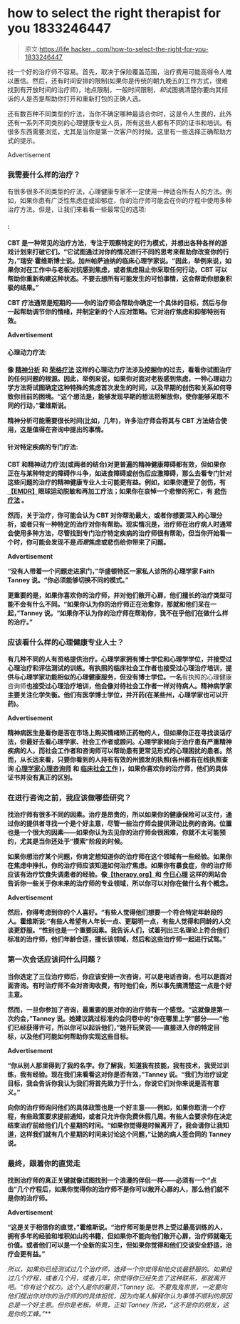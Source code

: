 # how to select the right therapist for you 1833246447

> 原文:[https://life hacker . com/how-to-select-the-right-for-you-1833246447](https://lifehacker.com/how-to-select-the-right-therapist-for-you-1833246447)

找一个好的治疗师不容易。首先，取决于保险覆盖范围，治疗费用可能高得令人难以置信。然后，还有时间安排的限制(如果你是传统的朝九晚五的工作方式，很难找到有开放时间的治疗师)，地点限制，一般时间限制，*和*试图搞清楚你要向其倾诉的人是否是帮助你打开和重新打包的正确人选。

还有数百种不同类型的疗法，当你不确定哪种最适合你时，这是令人生畏的，此外还有一系列不同类别的心理健康专业人员，所有这些人都有不同的证书和培训。有很多东西需要浏览，尤其是当你是第一次客户的时候。这里有一些选择正确帮助方式的提示。

<label class="bxm4mm-13 juykRM">Advertisement</label>

### 我需要什么样的治疗？

有很多很多不同类型的疗法，心理健康专家不一定使用一种适合所有人的方法。例如，如果你患有广泛性焦虑症或抑郁症，你的治疗师可能会在你的疗程中使用多种治疗方法。但是，让我们来看看一些最常见的选项:

#### [](https://www.apa.org/ptsd-guideline/patients-and-families/cognitive-behavioral)****:****

**CBT 是一种常见的治疗方法，专注于观察特定的行为模式，并想出各种各样的游戏计划来打破它们。“它试图通过对你的情况进行不同的思考来帮助你改变你的行为，”瑞安·霍维斯博士说。加州帕萨迪纳的临床心理学家说。“因此，举例来说，如果你对在工作中与老板对抗感到焦虑，或者焦虑阻止你采取任何行动，CBT 可以帮助你重新构建这种状态。不要去想所有可能发生的可怕事情，这会帮助你想象积极的结果。”**

**CBT 疗法通常是短期的——你的治疗师会帮助你确定一个具体的目标，然后与你一起帮助调节你的情绪，并制定新的个人应对策略。它对治疗焦虑和抑郁特别有效。**

**<label class="bxm4mm-13 juykRM">Advertisement</label>**

#### ****心理动力疗法**:**

**像 [精神分析](https://www.apa.org/ed/graduate/specialize/psychoanalytic) 和 [荣格疗法](https://www.psychologytoday.com/us/therapy-types/jungian-therapy) 这样的心理动力疗法涉及挖掘你的过去，看看你试图治疗的任何问题的根源。因此，举例来说，如果你对面对老板感到焦虑，一种心理动力学方法将试图确定这种特殊的焦虑首次发生的时间，以及早期的创伤和关系如何导致你目前的困境。“这个想法是，能够发现早期的想法将解放你，使你能够采取不同的行动，”霍维斯说。**

**精神分析可能需要很长时间(比如，几年)，许多治疗师会将其与 CBT 方法结合使用，这是值得在咨询中提出的事情。**

#### ****针对特定疾病的专门疗法**:**

**CBT 和精神动力疗法(或两者的结合)对更普遍的精神健康障碍都有效，但如果你正在与某种特定的障碍作斗争，如进食障碍或创伤后应激障碍，那么去看专门针对这些问题的治疗的精神健康专业人士可能更有益。例如，如果你遭受了创伤，有[【EMDR】](https://www.apa.org/ptsd-guideline/treatments/eye-movement-reprocessing)眼球运动脱敏和再加工疗法；如果你在哀悼一个悲惨的死亡，有 [悲伤疗法](https://www.goodtherapy.org/learn-about-therapy/issues/grief) 。**

**然而，关于治疗，你可能会认为 CBT 对你帮助最大，或者你想要深入的心理分析，或者只有一种特定的治疗对你有帮助。现实情况是，治疗师在治疗病人时通常会使用多种方法，尽管找到专门治疗特定疾病的治疗师很有帮助，但当你开始看一个时，你可能会发现不是*而是*焦虑或悲伤给你带来了问题。**

**<label class="bxm4mm-13 juykRM">Advertisement</label>**

**“没有人带着一个问题走进家门，”华盛顿特区一家私人诊所的心理学家 Faith Tanney 说。“你必须能够切换不同的模式。”**

**更重要的是，如果你喜欢你的治疗师，并对他们敞开心扉，他们擅长的治疗类型可能不会有什么不同。“如果你认为你的治疗师正在治愈你，那就和他们呆在一起，”Tanney 说。“如果你不认为你的治疗师在帮助你，我不在乎他们在做什么样的治疗。”**

### **应该看什么样的心理健康专业人士？**

**有几种不同的人有资格提供治疗。心理学家拥有博士学位和心理学学位，并接受过心理治疗和评估测试的训练。**有执照的临床社会工作者**也接受过心理治疗培训，提供与心理学家功能相似的心理健康服务，但没有博士学位。一名**有执照的心理健康咨询师**也接受过心理治疗培训，他会像对待社会工作者一样对待病人。精神病学家主要关注化学失衡。他们有医学博士学位，并开药(在某些州，心理学家也可以开药)。**

**<label class="bxm4mm-13 juykRM">Advertisement</label>**

**精神病医生是看你是否在市场上购买情绪矫正药物的人，但如果你正在寻找谈话疗法，你最好去看心理学家、社会工作者或顾问。心理学家倾向于治疗患有严重精神疾病的人，而社会工作者和咨询师可以帮助患有更常见形式的心理困扰的患者。然而，从长远来看，只要你看到的人持有有效的州颁发的执照(各州都有在线执照查询 [心理学家](https://www.asppb.net/page/LicenseLookup)[心理咨询师](https://www.counseling.org/knowledge-center/licensure-requirements/state-professional-counselor-licensure-boards) 和 [临床社会工作](https://www.aswb.org/public/look-up-a-license/) )，如果你喜欢你的治疗师，他们的具体证书并没有真正的区别。**

### **在进行咨询之前，我应该做哪些研究？**

**找治疗师有很多不同的因素。治疗是昂贵的，所以如果你的健康保险可以支付，通过你的提供者寻找一个是个好主意，尽管一些治疗师会提供滑动比例的咨询。位置也是一个很大的因素——如果你认为去见你的治疗师会很困难，你就不太可能预约，尤其是当你还处于“摸索”阶段的时候。**

**如果你想治疗某个问题，你肯定想知道你的治疗师在这个领域有一些经验。如果你在焦虑中挣扎，你的治疗师应该知道如何治疗焦虑。如果你有暴食症，你的治疗师应该有治疗饮食失调患者的经验。像[【therapy.org】](http://therapy.org/)和 [今日心理](https://www.psychologytoday.com/us/therapists) 这样的网站会告诉你一些关于你未来的治疗师的专业领域，所以你可以对你在做什么有个概念。**

**<label class="bxm4mm-13 juykRM">Advertisement</label>**

**然后，你得考虑到你的个人喜好。“有些人觉得他们想要一个符合特定年龄段的人。霍维斯说:“有些人希望有人年长一点、更聪明一点，有些人觉得和同龄的人交谈更舒服。“性别也是一个重要因素。我告诉人们，试着列出三名理论上符合他们标准的治疗师，他们年龄合适，擅长该领域，然后和这些治疗师一起进行试驾。”**

### **第一次会话应该问什么问题？**

**当你选定了三位治疗师后，你应该安排一次咨询，可以是电话咨询，也可以是面对面咨询。有时治疗师不会对咨询收费，有时他们会，所以事先搞清楚这一点是个好主意。**

**然而，一旦你参加了咨询，最重要的是对你的治疗师有一个感觉。“这就像是第一次约会，”Tanney 说。她建议跳过标准约会问卷中的“你在哪里上学”部分——“他们已经获得许可，所以你可以起诉他们，”她开玩笑说——直接进入你的特定目标，以及他们可能如何帮助你实现这些目标。**

**<label class="bxm4mm-13 juykRM">Advertisement</label>**

**“你从别人那里得到了我的名字。你了解我，知道我有技能，我有技术，我受过训练，我有经验。现在我们来看看这对你是否有效，”Tanney 说。“我们为治疗设定目标，我会告诉你我认为我们将首先致力于什么，你说它们对你来说是否有意义。”**

**向你的治疗师询问他们的具体政策也是一个好主意——例如，如果你取消一个疗程，有些政策要求提前通知，或者只允许你免费休假几周。有些人会要求你在决定结束治疗前给他们几个星期的时间。“如果你觉得是时候离开了，我会请你让我知道，这样我们就有几个星期的时间来讨论这个问题，”让她的病人签合同的 Tanney 说。**

### **最终，跟着你的直觉走**

**找到治疗师的真正关键就像试图找到一个浪漫的伴侣一样——必须有一个“点击”几个疗程后，如果你觉得你的治疗师不是你可以敞开心扉的人，那么他们就不是你的治疗师。**

**<label class="bxm4mm-13 juykRM">Advertisement</label>**

**“这是关于相信你的直觉，”霍维斯说。“治疗师可能是世界上受过最高训练的人，拥有多年的经验和堆积如山的书籍，但如果你不能向他们敞开心扉，治疗师就毫无价值。或者他们可以是一个全新的实习生，但如果你觉得和他们交谈安全舒适，治疗会更有益。”**

**所以，如果你已经测试过几个治疗师，选择一个你觉得和他交谈最舒服的。如果经过几个疗程，或者几个月，或者几年，你觉得你已经失去了这种联系，那就离开吧。“你有这个权力。这个人是你的雇员，”Tanney 说。不要鬼鬼祟祟，一定要向他们提出你对你的治疗师*的*的具体担忧*，因为向某人解释你认为事情不顺利的原因总是一个好主意。但你是老板。毕竟，正如 Tanney 所说，“这不是你的朋友，这是你的工蜂。”***